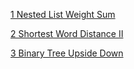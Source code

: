 [1 Nested List Weight Sum](https://github.com/xunhuanfengliuxiang/Linkedin/blob/master/Algorithm/Nested%20List%20Weight%20Sum.java)

[2 Shortest Word Distance II](https://github.com/xunhuanfengliuxiang/Linkedin/blob/master/Algorithm/Shortest%20Word%20Distance%20II.java)

[3 Binary Tree Upside Down](https://github.com/xunhuanfengliuxiang/Linkedin/blob/0c3758a6fba3f618a2020d7c68892e305a0d7f71/Algorithm/Binary%20Tree%20Upside%20Down.java)
